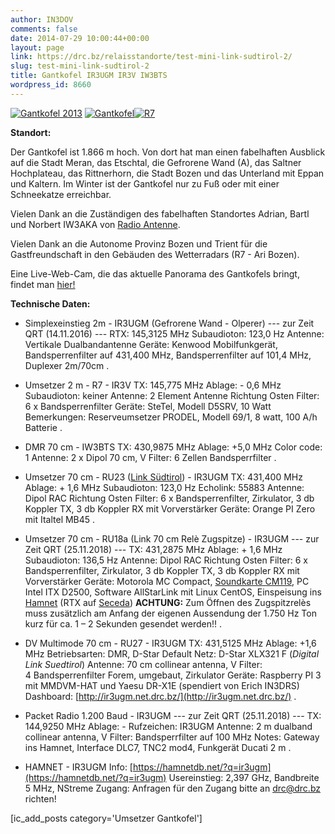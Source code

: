 ```yaml
---
author: IN3DOV
comments: false
date: 2014-07-29 10:00:44+00:00
layout: page
link: https://drc.bz/relaisstandorte/test-mini-link-sudtirol-2/
slug: test-mini-link-sudtirol-2
title: Gantkofel IR3UGM IR3V IW3BTS
wordpress_id: 8660
---
```


[![Gantkofel 2013](https://drc.bz/wp-content/uploads/2013/10/Gantkofel-2013.jpg)](https://drc.bz/wp-content/uploads/2013/10/Gantkofel-2013.jpg) [![Gantkofel](https://drc.bz/wp-content/uploads/2014/11/Gantkofel.bmp)![R7](https://drc.bz/wp-content/uploads/2014/11/R7.jpg)](https://drc.bz/wp-content/uploads/2014/11/R7.jpg)

**Standort:**


Der Gantkofel ist 1.866 m hoch. Von dort hat man einen fabelhaften Ausblick auf die Stadt Meran, das Etschtal, die Gefrorene Wand (A), das Saltner Hochplateau, das Rittnerhorn, die Stadt Bozen und das Unterland mit Eppan und Kaltern. Im Winter ist der Gantkofel nur zu Fuß oder mit einer Schneekatze erreichbar.







Vielen Dank an die Zuständigen des fabelhaften Standortes Adrian, Bartl und Norbert IW3AKA von [Radio Antenne](http://www.dieantenne.it).




Vielen Dank an die Autonome Provinz Bozen und Trient für die Gastfreundschaft in den Gebäuden des Wetterradars (R7 - Ari Bozen).







Eine Live-Web-Cam, die das aktuelle Panorama des Gantkofels bringt, findet man [hier!](https://www.foto-webcam.eu/webcam/gantkofel/)


**Technische Daten:**



 	
  * Simplexeinstieg 2m - IR3UGM (Gefrorene Wand - Olperer)
--- zur Zeit QRT (14.11.2016) ---
RTX: 145,3125 MHz
Subaudioton: 123,0 Hz
Antenne: Vertikale Dualbandantenne
Geräte: Kenwood Mobilfunkgerät, Bandsperrenfilter auf 431,400 MHz, Bandsperrenfilter auf 101,4 MHz, Duplexer 2m/70cm
.

 	
  * Umsetzer 2 m - R7 - IR3V
TX: 145,775 MHz
Ablage: - 0,6 MHz
Subaudioton: keiner
Antenne: 2 Element Antenne Richtung Osten
Filter: 6 x Bandsperrenfilter
Geräte: SteTel, Modell D5SRV, 10 Watt
Bemerkungen: Reserveumsetzer PRODEL, Modell 69/1, 8 watt, 100 A/h Batterie
.



 	
  * DMR 70 cm - IW3BTS
TX: 430,9875 MHz
Ablage: +5,0 MHz
Color code: 1
Antenne: 2 x Dipol 70 cm, V
Filter: 6 Zellen Bandsperrfilter
.

 	
  * Umsetzer 70 cm - RU23 ([Link Südtirol](https://drc.bz/betriebsarten/linksuedtirol/)) - IR3UGM
TX: 431,400 MHz
Ablage: + 1,6 MHz
Subaudioton: 123,0 Hz
Echolink: 55883
Antenne: Dipol RAC Richtung Osten
Filter: 6 x Bandsperrenfilter, Zirkulator, 3 db Koppler TX, 3 db Koppler RX mit Vorverstärker
Geräte: Orange PI Zero mit Italtel MB45
.

 	
  * Umsetzer 70 cm - RU18a (Link 70 cm Relè Zugspitze) - IR3UGM
--- zur Zeit QRT (25.11.2018) ---
TX: 431,2875 MHz
Ablage: + 1,6 MHz
Subaudioton: 136,5 Hz
Antenne: Dipol RAC Richtung Osten
Filter: 6 x Bandsperrenfilter, Zirkulator, 3 db Koppler TX, 3 db Koppler RX mit Vorverstärker
Geräte: Motorola MC Compact, [Soundkarte CM119](https://drc.bz/link-sudtirol-by-iw3amq-thomas/), PC Intel ITX D2500, Software AllStarLink mit Linux CentOS, Einspeisung ins [Hamnet](http://hamnetdb.net/mapwindow.cgi?as=64600) (RTX auf [Seceda](https://drc.bz/relaisstandorte/seceda/))
**ACHTUNG:** Zum Öffnen des Zugspitzrelès muss zusätzlich am Anfang der eigenen Aussendung der 1.750 Hz Ton kurz für ca. 1 – 2 Sekunden gesendet werden!!
.

 	
  * DV Multimode 70 cm - RU27 - IR3UGM
TX: 431,5125 MHz
Ablage: +1,6 MHz
Betriebsarten: DMR, D-Star
Default Netz: D-Star XLX321 F (_Digital Link Suedtirol_)
Antenne: 70 cm collinear antenna, V
Filter: 4 Bandsperrenfilter Forem, umgebaut, Zirkulator
Geräte: Raspberry PI 3 mit MMDVM-HAT und Yaesu DR-X1E (spendiert von Erich IN3DRS)
Dashboard: [http://ir3ugm.net.drc.bz/](http://ir3ugm.net.drc.bz/)
.

 	
  * Packet Radio 1.200 Baud - IR3UGM
--- zur Zeit QRT (25.11.2018) ---
TX: 144,9250 MHz
Ablage: -
Rufzeichen: IR3UGM
Antenne: 2 m dualband collinear antenna, V
Filter: Bandsperrfilter auf 100 MHz
Notes: Gateway ins Hamnet, Interface DLC7, TNC2 mod4, Funkgerät Ducati 2 m
.

 	
  * HAMNET - IR3UGM
Info: [https://hamnetdb.net/?q=ir3ugm](https://hamnetdb.net/?q=ir3ugm)
Usereinstieg: 2,397 GHz, Bandbreite 5 MHz, NStreme
Zugang: Anfragen für den Zugang bitte an [drc@drc.bz](mailto:drc@drc.bz) richten!


[ic_add_posts category='Umsetzer Gantkofel']
